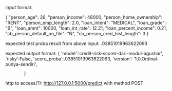 input format:

 {
   "person_age": 26,
  "person_income": 48000,
  "person_home_ownership": "RENT",
  "person_emp_length": 2.0,
  "loan_intent": "MEDICAL",
  "loan_grade": "B",
  "loan_amnt": 10000,
  "loan_int_rate": 12.21,
  "loan_percent_income": 0.21,
  "cb_person_default_on_file": "N",
  "cb_person_cred_hist_length": 3
 }
 
expected test proba result from above input: .03851019963622093


expected output format:
{
                'model':'credit-risk-scorer-dari-modul-agustiar',
                'risky':False,
                'score_proba':.03851019963622093,
                'version': '1.0.Ordinal-punya-sendiri',

            }

http to access(?):
http://127.0.0.1:5000/predict
with method POST
